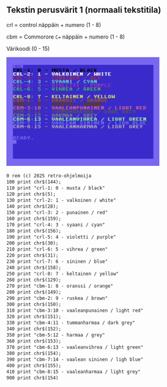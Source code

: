 ## Tekstin perusvärit 1 (normaali tekstitila)

crl = control näppäin + numero (1 - 8)

cbm = Commorore `C=` näppäin + numero (1 - 8)

Värikoodi (0 - 15)

![Eri tekstin värejä](img/Tekstin%20vari%201.png)

```
0 rem (c) 2025 retro-ohjelmoija
100 print chr$(144);
110 print "crl-1: 0 - musta / black"
120 print chr$(5);
130 print "crl-2: 1 - valkoinen / white"
140 print chr$(28);
150 print "crl-3: 2 - punainen / red"
160 print chr$(159);
170 print "crl-4: 3 - syaani / cyan"
180 print chr$(156);
190 print "crl-5: 4 - violetti / purple"
200 print chr$(30);
210 print "crl-6: 5 - vihrea / green"
220 print chr$(31);
230 print "crl-7: 6 - sininen / blue"
240 print chr$(158);
250 print "crl-8: 7 - keltainen / yellow"
260 print chr$(129);
270 print "cbm-1: 8 - oranssi / orange"
280 print chr$(149);
290 print "cbm-2: 9 - ruskea / brown"
300 print chr$(150);
310 print "cbm-3:10 - vaaleanpunainen / light red"
320 print chr$(151);
330 print "cbm-4:11 - tummanharmaa / dark grey"
340 print chr$(152);
350 print "cbm-5:12 - harmaa / grey"
360 print chr$(153);
370 print "cbm-6:13 - vaaleanvihrea / light green"
380 print chr$(154);
390 print "cbm-7:14 - vaalean sininen / ligh blue"
400 print chr$(155);
410 print "cbm-8:15 - vaaleanharmaa / light grey"
900 print chr$(154)

```
